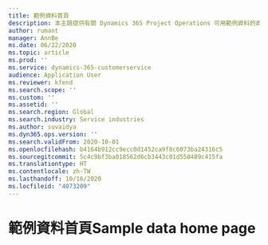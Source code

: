 ```yaml
---
title: 範例資料首頁
description: 本主題提供有關 Dynamics 365 Project Operations 可用範例資料的資訊。
author: rumant
manager: AnnBe
ms.date: 06/22/2020
ms.topic: article
ms.prod: ''
ms.service: dynamics-365-customerservice
audience: Application User
ms.reviewer: kfend
ms.search.scope: ''
ms.custom: ''
ms.assetid: ''
ms.search.region: Global
ms.search.industry: Service industries
ms.author: suvaidya
ms.dyn365.ops.version: ''
ms.search.validFrom: 2020-10-01
ms.openlocfilehash: b4164b912cc9ecc0d1452ca9f8c6073ba24316c5
ms.sourcegitcommit: 5c4c9bf3ba018562d6cb3443c01d550489c415fa
ms.translationtype: HT
ms.contentlocale: zh-TW
ms.lasthandoff: 10/16/2020
ms.locfileid: "4073209"
---
```

# <a name="sample-data-home-page"></a><span data-ttu-id="60ece-103">範例資料首頁</span><span class="sxs-lookup"><span data-stu-id="60ece-103">Sample data home page</span></span>
